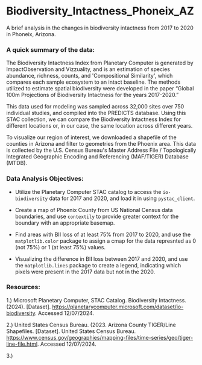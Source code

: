 # Biodiversity_Intactness_Phoneix_AZ
A brief analysis in the changes in biodiversity intactness from 2017 to 2020 in Phoneix, Arizona.

### A quick summary of the data:

The Biodiversity Intactness Index from Planetary Computer is generated by ImpactObservation and Vizzuality, and is an estimation of species abundance, richness, counts, and 'Compositional Similarity', which compares each sample ecosystem to an intact baseline. The methods utilized to estimate spatial biodiversity were developed in the paper “Global 100m Projections of Biodiversity Intactness for the years 2017-2020.”

This data used for modeling was sampled across 32,000 sites over 750 individual studies, and compiled into the PREDICTS database. Using this STAC collection, we can compare the Biodiversity Intactness Index for different locations or, in our case, the same location across different years.

To visualize our region of interest, we downloaded a shapefile of the counties in Arizona and filter to geometries from the Phoenix area. This data is collected by the U.S. Census Bureau's Master Address File / Topologically Integrated Geographic Encoding and Referencing (MAF/TIGER) Database (MTDB).

### Data Analysis Objectives:

- Utilize the Planetary Computer STAC catalog to access the `io-biodiversity` data for 2017 and 2020, and load it in using `pystac_client`.

- Create a map of Phoenix County from US National Census data boundaries, and use `contextily` to provide greater context for the boundary with an appropriate basemap.

- Find areas with BII loss of at least 75% from 2017 to 2020, and use the `matplotlib.color` package to assign a cmap for the data represnted as 0 (not 75%) or 1 (at least 75%) values.

- Visualizing the difference in BII loss between 2017 and 2020, and use the `matplotlib.lines` package to create a legend, indicating which pixels were present in the 2017 data but not in the 2020.

### Resources:

1.) Microsoft Planetary Computer, STAC Catalog. Biodiversity Intactness. (2024). [Dataset].   https://planetarycomputer.microsoft.com/dataset/io-biodiversity. Accessed 12/07/2024.

2.) United States Census Bureau. (2023. Arizona County TIGER/Line Shapefiles. [Dataset]. United States Census Bureau. https://www.census.gov/geographies/mapping-files/time-series/geo/tiger-line-file.html. Accessed 12/07/2024.

3.) 
